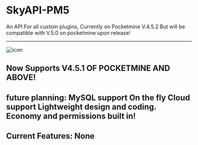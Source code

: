 # SkyAPI-PM5
An API For all custom plugins, Currently on Pocketmine V.4.5.2 But will be compatible with V.5.0 on pocketmine upon release!


-----------------------------------
![icon](https://user-images.githubusercontent.com/100278495/178099079-8025fd85-72ee-4742-87f3-ad80f9fdf174.jpg)

Now Supports V4.5.1 OF POCKETMINE AND ABOVE!
----------------------------------
future planning:
MySQL support
On the fly Cloud support
Lightweight design and coding.
Economy and permissions built in!
---------------------------------

Current Features: 
None
--------------------------
